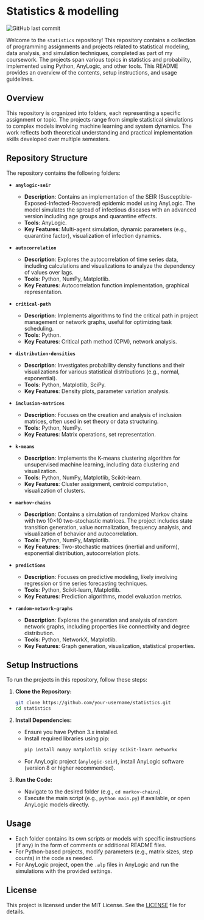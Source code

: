 # Statistics & modelling
![GitHub last commit](https://img.shields.io/github/last-commit/allenvox/statistics)<br>

Welcome to the `statistics` repository! This repository contains a collection of programming assignments and projects related to statistical modeling, data analysis, and simulation techniques, completed as part of my coursework. The projects span various topics in statistics and probability, implemented using Python, AnyLogic, and other tools. This README provides an overview of the contents, setup instructions, and usage guidelines.

## Overview

This repository is organized into folders, each representing a specific assignment or topic. The projects range from simple statistical simulations to complex models involving machine learning and system dynamics. The work reflects both theoretical understanding and practical implementation skills developed over multiple semesters.

## Repository Structure

The repository contains the following folders:

- **`anylogic-seir`**
  - **Description**: Contains an implementation of the SEIR (Susceptible-Exposed-Infected-Recovered) epidemic model using AnyLogic. The model simulates the spread of infectious diseases with an advanced version including age groups and quarantine effects.
  - **Tools**: AnyLogic.
  - **Key Features**: Multi-agent simulation, dynamic parameters (e.g., quarantine factor), visualization of infection dynamics.

- **`autocorrelation`**
  - **Description**: Explores the autocorrelation of time series data, including calculations and visualizations to analyze the dependency of values over lags.
  - **Tools**: Python, NumPy, Matplotlib.
  - **Key Features**: Autocorrelation function implementation, graphical representation.

- **`critical-path`**
  - **Description**: Implements algorithms to find the critical path in project management or network graphs, useful for optimizing task scheduling.
  - **Tools**: Python.
  - **Key Features**: Critical path method (CPM), network analysis.

- **`distribution-densities`**
  - **Description**: Investigates probability density functions and their visualizations for various statistical distributions (e.g., normal, exponential).
  - **Tools**: Python, Matplotlib, SciPy.
  - **Key Features**: Density plots, parameter variation analysis.

- **`inclusion-matrices`**
  - **Description**: Focuses on the creation and analysis of inclusion matrices, often used in set theory or data structuring.
  - **Tools**: Python, NumPy.
  - **Key Features**: Matrix operations, set representation.

- **`k-means`**
  - **Description**: Implements the K-means clustering algorithm for unsupervised machine learning, including data clustering and visualization.
  - **Tools**: Python, NumPy, Matplotlib, Scikit-learn.
  - **Key Features**: Cluster assignment, centroid computation, visualization of clusters.

- **`markov-chains`**
  - **Description**: Contains a simulation of randomized Markov chains with two 10×10 two-stochastic matrices. The project includes state transition generation, value normalization, frequency analysis, and visualization of behavior and autocorrelation.
  - **Tools**: Python, NumPy, Matplotlib.
  - **Key Features**: Two-stochastic matrices (inertial and uniform), exponential distribution, autocorrelation plots.

- **`predictions`**
  - **Description**: Focuses on predictive modeling, likely involving regression or time series forecasting techniques.
  - **Tools**: Python, Scikit-learn, Matplotlib.
  - **Key Features**: Prediction algorithms, model evaluation metrics.

- **`random-network-graphs`**
  - **Description**: Explores the generation and analysis of random network graphs, including properties like connectivity and degree distribution.
  - **Tools**: Python, NetworkX, Matplotlib.
  - **Key Features**: Graph generation, visualization, statistical properties.

## Setup Instructions

To run the projects in this repository, follow these steps:

1. **Clone the Repository:**
   ```bash
   git clone https://github.com/your-username/statistics.git
   cd statistics
   ```

2. **Install Dependencies:**
   - Ensure you have Python 3.x installed.
   - Install required libraries using pip:
     ```bash
     pip install numpy matplotlib scipy scikit-learn networkx
     ```
   - For AnyLogic project (`anylogic-seir`), install AnyLogic software (version 8 or higher recommended).

3. **Run the Code:**
   - Navigate to the desired folder (e.g., `cd markov-chains`).
   - Execute the main script (e.g., `python main.py`) if available, or open AnyLogic models directly.

## Usage

- Each folder contains its own scripts or models with specific instructions (if any) in the form of comments or additional README files.
- For Python-based projects, modify parameters (e.g., matrix sizes, step counts) in the code as needed.
- For AnyLogic project, open the `.alp` files in AnyLogic and run the simulations with the provided settings.

## License

This project is licensed under the MIT License. See the [LICENSE](LICENSE) file for details.
